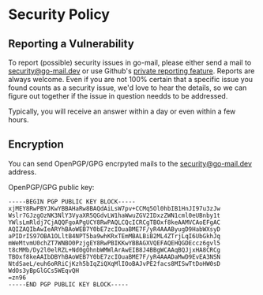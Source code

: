 <!--
SPDX-FileCopyrightText: 2022-2023 The go-mail Authors

SPDX-License-Identifier: MIT
-->

# Security Policy

## Reporting a Vulnerability

To report (possible) security issues in go-mail, please either send a mail to 
[security@go-mail.dev](mailto:security@go-mail.dev) or use Github's 
[private reporting feature](https://github.com/wneessen/go-mail/security/advisories/new).
Reports are always welcome. Even if you are not 100% certain that a specific issue you found
counts as a security issue, we'd love to hear the details, so we can figure out together if
the issue in question needds to be addressed.

Typically, you will receive an answer within a day or even within a few hours.

## Encryption
You can send OpenPGP/GPG encrpyted mails to the [security@go-mail.dev](mailto:security@go-mail.dev) address.

OpenPGP/GPG public key:
```
-----BEGIN PGP PUBLIC KEY BLOCK-----
xjMEY8RwPBYJKwYBBAHaRw8BAQdAiLsW7pv+CCMq5Ol0hbIB1HnJI97u3zJw
Wslr7GJzgOzNK3NlY3VyaXR5QGdvLW1haWwuZGV2IDxzZWN1cml0eUBnby1t
YWlsLmRldj7CjAQQFgoAPgUCY8RwPAQLCQcICRCgTBOxf8keAAMVCAoEFgAC
AQIZAQIbAwIeARYhBAoWEB7Y0bE7zcIOuaBME7F/yR4AAAByugD9HabWXsyD
aPIDrIS97OBA1OLltB4NPT5ba9whKRxTEmMBALBiB2ML4ZTrjLqI6UbGkhJq
mWeMtvmU0chZT7WNBO0PzjgEY8RwPBIKKwYBBAGXVQEFAQEHQGDEccz6gvl5
t8cMMb/Dy2l0elRZL+Nd0gOhnbWMWlArAwEIB8J4BBgWCAAqBQJjxHA8CRCg
TBOxf8keAAIbDBYhBAoWEB7Y0bE7zcIOuaBME7F/yR4AAADaMwD9EvEA3NSN
NtdSaeL/euh6oRRiCjKzh5bIqZiQXqMlIOoBAJvPE2facs8MISwTtDoHW0sD
WdOs3yBpGlGCs5WEqvQH
=zn96
-----END PGP PUBLIC KEY BLOCK-----
```
